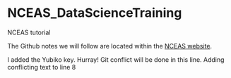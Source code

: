 # NCEAS_DataScienceTraining
NCEAS tutorial


The Github notes we will follow are located within the [NCEAS website](http://training.arcticdata.io/materials/arctic-data-center-training/version-control-with-git-and-github.html#create-a-remote-repository-on-github).

I added the Yubiko key.  Hurray!
Git conflict will be done in this line. Adding conflicting text to line 8

